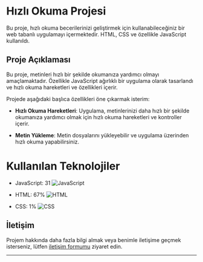 # Hızlı Okuma Projesi

Bu proje, hızlı okuma becerilerinizi geliştirmek için kullanabileceğiniz bir web tabanlı uygulamayı içermektedir. HTML, CSS ve özellikle JavaScript kullanıldı.

## Proje Açıklaması

Bu proje, metinleri hızlı bir şekilde okumanıza yardımcı olmayı amaçlamaktadır. Özellikle JavaScript ağırlıklı bir uygulama olarak tasarlandı ve hızlı okuma hareketleri ve özellikleri içerir.

Projede aşağıdaki başlıca özellikleri öne çıkarmak isterim:

- **Hızlı Okuma Hareketleri**: Uygulama, metinlerinizi daha hızlı bir şekilde okumanıza yardımcı olmak için hızlı okuma hareketleri ve kontroller içerir.

- **Metin Yükleme**: Metin dosyalarını yükleyebilir ve uygulama üzerinden hızlı okuma yapabilirsiniz.



# Kullanılan Teknolojiler

- JavaScript: 31
  ![JavaScript](https://progress-bar.dev/31)
  
- HTML: 67%
  ![HTML](https://progress-bar.dev/50)
  
- CSS: 1%
  ![CSS](https://progress-bar.dev/1)


## İletişim

Projem hakkında daha fazla bilgi almak veya benimle iletişime geçmek isterseniz, lütfen [iletişim formumu](https://burhankaratas.com.tr) ziyaret edin.

---

